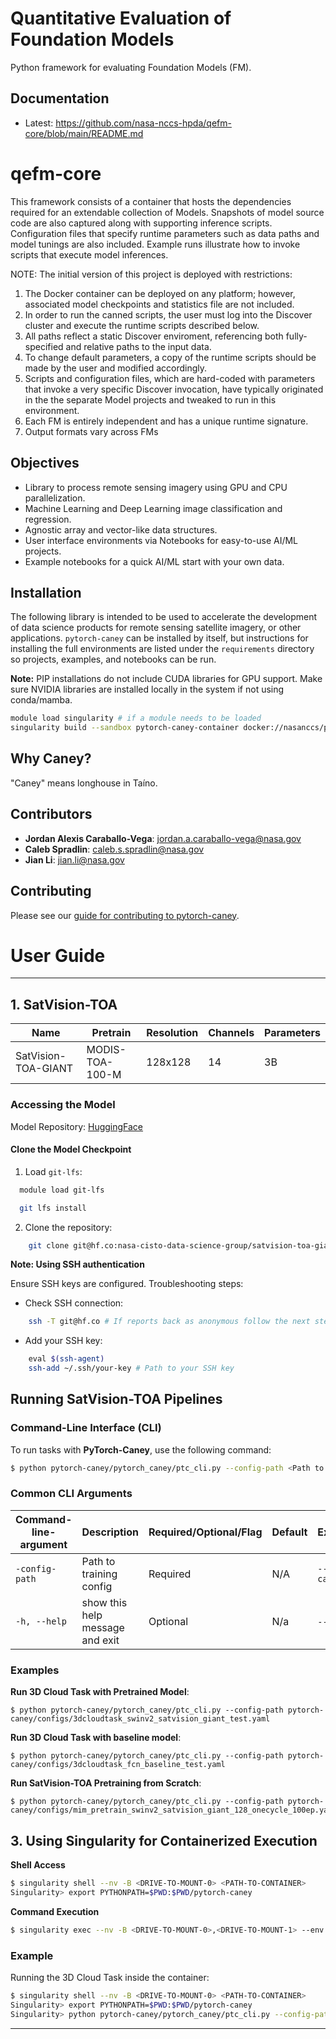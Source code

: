 # Quantitative Evaluation of Foundation Models

Python framework for evaluating Foundation Models (FM).  

## Documentation

- Latest: https://github.com/nasa-nccs-hpda/qefm-core/blob/main/README.md

# qefm-core

This framework consists of a container that hosts the dependencies required for an extendable collection of Models.  Snapshots of model source code are also captured along with supporting inference scripts.  Configuration files that specify runtime parameters such as data paths and model tunings are also included.  Example runs illustrate how to invoke scripts that execute model inferences.

NOTE:  The initial version of this project is deployed with restrictions:
1) The Docker container can be deployed on any platform; however, associated model checkpoints and statistics file are not included.
2) In order to run the canned scripts, the user must log into the Discover cluster and execute the runtime scripts described below.
3) All paths reflect a static Discover enviroment, referencing both fully-specified and relative paths to the input data.
4) To change default parameters, a copy of the runtime scripts should be made by the user and modified accordingly.
5) Scripts and configuration files, which are hard-coded with parameters that invoke a very specific Discover invocation, have typically originated in the the separate Model projects and tweaked to run in this environment.
6) Each FM is entirely independent and has a unique runtime signature.
7) Output formats vary across FMs

## Objectives
- Library to process remote sensing imagery using GPU and CPU parallelization.
- Machine Learning and Deep Learning image classification and regression.
- Agnostic array and vector-like data structures.
- User interface environments via Notebooks for easy-to-use AI/ML projects.
- Example notebooks for a quick AI/ML start with your own data.

## Installation

The following library is intended to be used to accelerate the development of data science products for remote sensing satellite imagery, or other applications. `pytorch-caney` can be installed by itself, but instructions for installing the full environments are listed under the `requirements` directory so projects, examples, and notebooks can be run.

**Note:** PIP installations do not include CUDA libraries for GPU support. Make sure NVIDIA libraries are installed locally in the system if not using conda/mamba.

```bash
module load singularity # if a module needs to be loaded
singularity build --sandbox pytorch-caney-container docker://nasanccs/pytorch-caney:latest
```

## Why Caney?

"Caney" means longhouse in Taíno.

## Contributors

- **Jordan Alexis Caraballo-Vega**: [jordan.a.caraballo-vega@nasa.gov](mailto:jordan.a.caraballo-vega@nasa.gov)
- **Caleb Spradlin**: [caleb.s.spradlin@nasa.gov](mailto:caleb.s.spradlin@nasa.gov)
- **Jian Li**: [jian.li@nasa.gov](mailto:jian.li@nasa.gov)

## Contributing

Please see our [guide for contributing to pytorch-caney](CONTRIBUTING.md).

# <b> User Guide </b>
---

##  1. <b> SatVision-TOA </b>

|Name|Pretrain|Resolution|Channels | Parameters|
|---|---|---|---|---|
|SatVision-TOA-GIANT|MODIS-TOA-100-M|128x128|14|3B|

### Accessing the Model

Model Repository: [HuggingFace](https://huggingface.co/nasa-cisto-data-science-group/satvision-toa-giant-patch8-window8-128)

#### **Clone the Model Checkpoint**

1. Load `git-lfs`:
```bash
  module load git-lfs
```
```bash
  git lfs install
```

2. Clone the repository:
```bash
	git clone git@hf.co:nasa-cisto-data-science-group/satvision-toa-giant-patch8-window8-128
```

<b> Note: Using SSH authentication </b>

Ensure SSH keys are configured. Troubleshooting steps:
- Check SSH connection:
```bash
	ssh -T git@hf.co # If reports back as anonymous follow the next steps
```
- Add your SSH key:
```bash
	eval $(ssh-agent)
	ssh-add ~/.ssh/your-key # Path to your SSH key
```

## <b> Running SatVision-TOA Pipelines </b>

### <b> Command-Line Interface (CLI) </b>

To run tasks with **PyTorch-Caney**, use the following command:

```bash
$ python pytorch-caney/pytorch_caney/ptc_cli.py --config-path <Path to config file>
```

### <b> Common CLI Arguments </b>
| Command-line-argument | Description                                         |Required/Optional/Flag | Default  | Example                  |
| --------------------- |:----------------------------------------------------|:---------|:---------|:--------------------------------------|
| `-config-path`                  | Path to training config                                   | Required | N/A      |`--config-path pytorch-caney/configs/3dcloudtask_swinv2_satvision_gaint_test.yaml`         |
| `-h, --help`               | show this help message and exit                  | Optional | N/a      |`--help`, `-h` |


### <b> Examples </b>

**Run 3D Cloud Task with Pretrained Model**:
```shell
$ python pytorch-caney/pytorch_caney/ptc_cli.py --config-path pytorch-caney/configs/3dcloudtask_swinv2_satvision_giant_test.yaml
```
**Run 3D Cloud Task with baseline model**:
```shell
$ python pytorch-caney/pytorch_caney/ptc_cli.py --config-path pytorch-caney/configs/3dcloudtask_fcn_baseline_test.yaml
```

**Run SatVision-TOA Pretraining from Scratch**:
```shell
$ python pytorch-caney/pytorch_caney/ptc_cli.py --config-path pytorch-caney/configs/mim_pretrain_swinv2_satvision_giant_128_onecycle_100ep.yaml
```

## **3. Using Singularity for Containerized Execution**

**Shell Access**

```bash
$ singularity shell --nv -B <DRIVE-TO-MOUNT-0> <PATH-TO-CONTAINER>
Singularity> export PYTHONPATH=$PWD:$PWD/pytorch-caney
```

**Command Execution**
```bash
$ singularity exec --nv -B <DRIVE-TO-MOUNT-0>,<DRIVE-TO-MOUNT-1> --env PYTHONPATH=$PWD:$PWD/pytorch-caney <PATH-TO-CONTAINER> COMMAND
```

### **Example**

Running the 3D Cloud Task inside the container:

```bash
$ singularity shell --nv -B <DRIVE-TO-MOUNT-0> <PATH-TO-CONTAINER>
Singularity> export PYTHONPATH=$PWD:$PWD/pytorch-caney
Singularity> python pytorch-caney/pytorch_caney/ptc_cli.py --config-path pytorch-caney/configs/3dcloudtask_swinv2_satvision_giant_test.yaml
```

---
